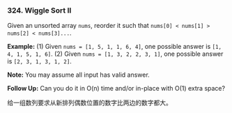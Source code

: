 ### 324. Wiggle Sort II

Given an unsorted array `nums`, reorder it such that `nums[0] < nums[1] > nums[2] < nums[3]...`.

**Example:**
(1) Given `nums = [1, 5, 1, 1, 6, 4]`, one possible answer is `[1, 4, 1, 5, 1, 6]`. 
(2) Given `nums = [1, 3, 2, 2, 3, 1]`, one possible answer is `[2, 3, 1, 3, 1, 2]`.

**Note:**
You may assume all input has valid answer.

**Follow Up:**
Can you do it in O(n) time and/or in-place with O(1) extra space?

给一组数列要求从新排列偶数位置的数字比两边的数字都大。 
